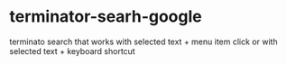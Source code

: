# terminator-searh-google
terminato search that works with selected text + menu item click or with selected text + keyboard shortcut
